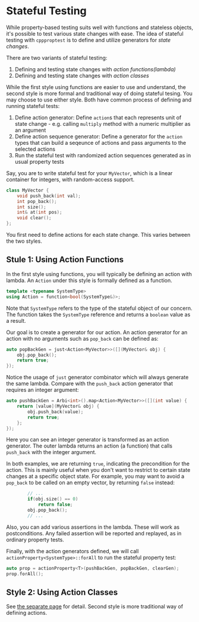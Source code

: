 # Stateful Testing

While property-based testing suits well with functions and stateless objects, it's possible to test various state changes with ease. The idea of stateful testing with `cppproptest` is to define and utilize generators for *state changes*.

There are two variants of stateful testing:
1. Defining and testing state changes with *action functions(lambda)*
2. Defining and testing state changes with *action classes*

While the first style using functions are easier to use and understand, the second style is more formal and traditional way of doing stateful tesing. You may choose to use either style. Both have common process of defining and running stateful tests:

1. Define action generator: Define `action`s that each represents unit of state change - e.g. calling `multiply` method with a numeric multiplier as an argument
2. Define action sequence generator: Define a generator for the `action` types that can build a seqeunce of actions and pass arguments to the selected actions
3. Run the stateful test with randomized action sequences generated as in usual property tests

Say, you are to write stateful test for your `MyVector`, which is a linear container for integers, with random-access support.

```cpp
class MyVector {
    void push_back(int val);
    int pop_back();
    int size();
    int& at(int pos);
    void clear();
};
```

You first need to define actions for each state change. This varies between the two styles.

## Stule 1: Using Action Functions

In the first style using functions, you will typically be defining an action with lambda. 
An `Action` under this style is formally defined as a function.

```cpp
template <typename SystemType>
using Action = function<bool(SystemType&)>;
```
Note that `SystemType` refers to the type of the stateful object of our concern.
The function takes the `SystemType` reference and returns a `boolean` value as a result. 

Our goal is to create a generator for our action. An action generator for an action with no arguments such as `pop_back` can be defined as:

```cpp
auto popBackGen = just<Action<MyVector>>([](MyVector& obj) {
    obj.pop_back(); 
    return true;
});
```

Notice the usage of `just` generator combinator which will always generate the same lambda. Compare with the `push_back` action generator that requires an integer argument:

```cpp
auto pushBackGen = Arbi<int>().map<Action<MyVector>>([](int value) {
    return [value](MyVector& obj) {
        obj.push_back(value);
        return true;
    };
});
```

Here you can see an integer generator is transformed as an action generator. The outer lambda returns an action (a function) that calls `push_back` with the integer argument. 

In both examples, we are returning `true`, indicating the precondition for the action. This is mainly useful when you don't want to restrict to certain state changes at a specific object state. For example, you may want to avoid a `pop_back` to be called on an empty vector, by returning `false` instead:

```cpp
        // ...
        if(obj.size() == 0)
            return false;
        obj.pop_back();
        // ...
```

Also, you can add various assertions in the lambda. These will work as postconditions. Any failed assertion will be reported and replayed, as in ordinary property tests.

Finally, with the action generators defined, we will call `actionProperty<SystemType>::forAll` to run the stateful property test:

```cpp
auto prop = actionProperty<T>(pushBackGen, popBackGen, clearGen);
prop.forAll();
```

## Style 2: Using Action Classes

See [the separate page](./StatefulTestingStyle2.md) for detail. Second style is more traditional way of defining actions. 
